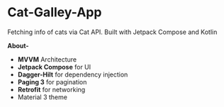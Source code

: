 # Cat-Galley-App
Fetching info of cats via Cat API. Built with Jetpack Compose and Kotlin

**About-**

- **MVVM** Architecture
- **Jetpack Compose** for UI
- **Dagger-Hilt** for dependency injection
- **Paging 3** for pagination
- **Retrofit** for networking
- Material 3 theme